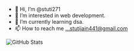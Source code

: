- 👋 Hi, I’m @stuti271
- 👀 I’m interested in web development.
- 🌱 I’m currently learning dsa.
- 📫 How to reach me ...stutijain441@gmail.com

<!---
stuti271/stuti271 is a ✨ special ✨ repository because its `README.md` (this file) appears on your GitHub profile.
You can click the Preview link to take a look at your changes.
--->

![GitHub Stats](https://github-readme-stats.vercel.app/api?username=stuti271&theme=radical)
